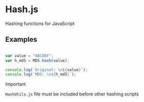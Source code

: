 # Hash.js
Hashing functions for JavaScript

## Examples

```javascript

var value = "ABCDEF";
var h_md5 = MD5.hash(value);

console.log(`Original: \n${value}`);
console.log(`MD5: \n${h_md5}`);

```
> [!IMPORTANT]  
> `HashUtils.js` file must be included before other hashing scripts
